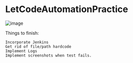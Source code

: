 # LetCodeAutomationPractice

![image](https://github.com/kstodu2/AutomationPracticeLetCode/assets/83611423/03f07845-7fe3-4965-89b0-74eacf068474)

Things to finish:

    Incorporate Jenkins
    Get rid of file/path hardcode
    Implement Logs
    Implement screenshots when test fails.

